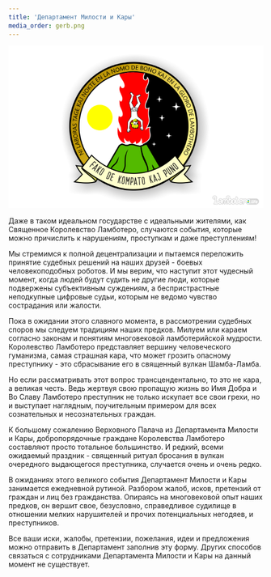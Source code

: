 ```yaml
---
title: 'Департамент Милости и Кары'
media_order: gerb.png
---
```


[![](gerb.png)](http://lambopedia.ru/svyashennoe-korolevstvo-lambotero/nashi-ministerstva/ministerstvo-integracii/departament-milosti-i-kary/gerb-departamenta-milosti-i-kary)

Даже в таком идеальном государстве с идеальными жителями, как Священное Королевство Ламботеро, случаются события, которые можно причислить к нарушениям, проступкам и даже преступлениям!

Мы стремимся к полной децентрализации и пытаемся переложить принятие судебных решений на наших друзей - боевых человекоподобных роботов. И мы верим, что наступит этот чудесный момент, когда людей будут судить не другие люди, которые подвержены субъективным суждениям, а беспристрастные неподкупные цифровые судьи, которым не ведомо чувство сострадания или жалости.

Пока в ожидании этого славного момента, в рассмотрении судебных споров мы следуем традициям наших предков. Милуем или караем согласно законам и понятиям многовековой ламботерийской мудрости.
Королевство Ламботеро представляет вершину человеческого гуманизма, самая страшная кара, что может грозить опасному преступнику - это сбрасывание его в священный вулкан Шамба-Ламба.

Но если рассматривать этот вопрос трансцендентально, то это не кара, а великая честь. Ведь жертвуя свою пропащую жизнь во Имя Добра и Во Славу Ламботеро преступник не только искупает все свои грехи, но и выступает наглядным, поучительным примером для всех сознательных и несознательных граждан.

К большому сожалению Верховного Палача из Департамента Милости и Кары, добропорядочные граждане Королевства Ламботеро составляют просто тотальное большинство.
И редкий, всеми ожидаемый праздник - священный ритуал бросания в вулкан очередного выдающегося преступника, случается очень и очень редко.

В ожиданиях этого великого события Департамент Милости и Кары занимается ежедневной рутиной. Разбором жалоб, исков, претензий от граждан и лиц без гражданства. Опираясь на многовековой опыт наших предков, он вершит свое, безусловно, справедливое судилище в отношении мелких нарушителей и прочих потенциальных негодяев, и преступников.

Все ваши иски, жалобы, претензии, пожелания, идеи и предложения можно отправить в Департамент заполнив эту форму. Других способов связаться с сотрудниками Департамента Милости и Кары на данный момент не существует.